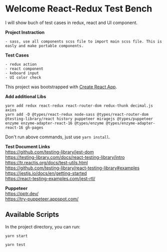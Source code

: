 # Welcome React-Redux Test Bench

I will show buch of test cases in redux, react and UI component.

__Project Instraction__  
```
- sass, use all components scss file to import main scss file. This is easly and make portable components.
```

__Test Cases__  
```
- redux action
- react component
- keboard input
- UI color check
```

This project was bootstrapped with [Create React App](https://github.com/facebook/create-react-app).

__Add additional Libs__  
```shell
yarn add redux react-redux react-router-dom redux-thunk decimal.js axios
yarn add -D @types/react-redux node-sass @types/react-router-dom @testing-library/react history puppeteer miragejs @types/puppeteer enzyme enzyme-adapter-react-16 @types/enzyme @types/enzyme-adapter-react-16 gh-pages
```

Don't run above commands, just use `yarn install`.

__Test Document Links__  
https://github.com/testing-library/jest-dom  
https://testing-library.com/docs/react-testing-library/intro  
https://tr.reactjs.org/docs/test-utils.html  
https://github.com/testing-library/react-testing-library#examples  
https://jestjs.io/docs/en/getting-started  
https://react-testing-examples.com/jest-rtl/

__Puppeteer__  
https://pptr.dev/  
https://try-puppeteer.appspot.com/  

## Available Scripts

In the project directory, you can run:

```shell
yarn start
```

```shell
yarn test
```

